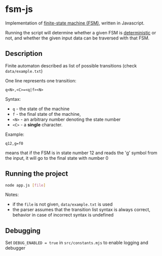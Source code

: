 # fsm-js

Implementation of [finite-state machine (FSM)](https://en.wikipedia.org/wiki/Finite-state_machine), written in Javascript.

Running the script will determine whether a given FSM is [deterministic](https://en.wikipedia.org/wiki/Deterministic_finite_automaton) or not, and whether the given input data can be traversed with that FSM.

## Description

Finite automaton described as list of possible transitions (check `data/example.txt`)

One line represents one transition:

```
q<N>,<C>=<q|f><N>
```

Syntax:

- `q` - the state of the machine
- `f` - the final state of the machine,
- `<N>` - an arbitrary number denoting the state number
- `<C>` - a **single** character.

Example:

```
q12,g=f0
```

means that if the FSM is in state number 12 and reads the 'g' symbol from the input, it will go to the final state with number 0

## Running the project

```bash
node app.js [file]
```

Notes:

- if the `file` is not given, `data/example.txt` is used
- the parser assumes that the transition list syntax is always correct, behavior in case of incorrect syntax is undefined

## Debugging

Set `DEBUG_ENABLED = true` in `src/constants.mjs` to enable logging and debugger
